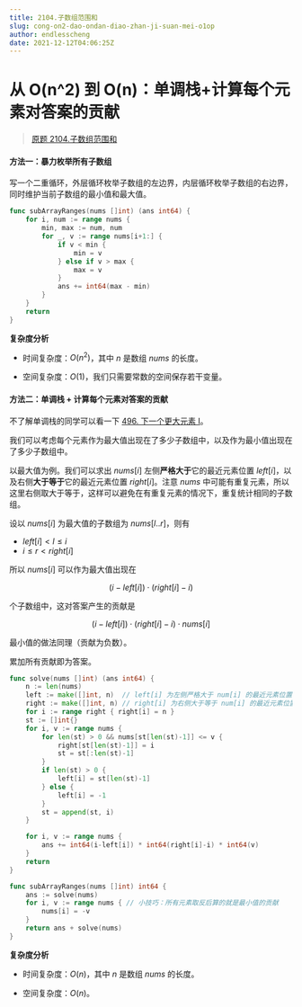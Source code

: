 ```yaml
---
title: 2104.子数组范围和
slug: cong-on2-dao-ondan-diao-zhan-ji-suan-mei-o1op
author: endlesscheng
date: 2021-12-12T04:06:25Z
---
```

# 从 O(n^2) 到 O(n)：单调栈+计算每个元素对答案的贡献
 
> [原题 2104.子数组范围和](https://leetcode.cn/problems/sum-of-subarray-ranges)
#### 方法一：暴力枚举所有子数组
 
写一个二重循环，外层循环枚举子数组的左边界，内层循环枚举子数组的右边界，同时维护当前子数组的最小值和最大值。

```go 
func subArrayRanges(nums []int) (ans int64) {
	for i, num := range nums {
		min, max := num, num
		for _, v := range nums[i+1:] {
			if v < min {
				min = v
			} else if v > max {
				max = v
			}
			ans += int64(max - min)
		}
	}
	return
}
```

**复杂度分析**

- 时间复杂度：$O(n^2)$，其中 $n$ 是数组 $\textit{nums}$ 的长度。

- 空间复杂度：$O(1)$，我们只需要常数的空间保存若干变量。

#### 方法二：单调栈 + 计算每个元素对答案的贡献

不了解单调栈的同学可以看一下 [496. 下一个更大元素 I](https://leetcode-cn.com/problems/next-greater-element-i/)。

我们可以考虑每个元素作为最大值出现在了多少子数组中，以及作为最小值出现在了多少子数组中。

以最大值为例。我们可以求出 $\textit{nums}[i]$ 左侧**严格大于**它的最近元素位置 $\textit{left}[i]$，以及右侧**大于等于**它的最近元素位置 $\textit{right}[i]$。注意 $\textit{nums}$ 中可能有重复元素，所以这里右侧取大于等于，这样可以避免在有重复元素的情况下，重复统计相同的子数组。

设以 $\textit{nums}[i]$ 为最大值的子数组为 $\textit{nums}[l..r]$，则有

- $\textit{left}[i]<l\le i$
- $i\le r<\textit{right}[i]$

所以 $\textit{nums}[i]$ 可以作为最大值出现在

$$
(i-\textit{left}[i])\cdot (\textit{right}[i]-i)
$$

个子数组中，这对答案产生的贡献是

$$
(i-\textit{left}[i])\cdot(\textit{right}[i]-i)\cdot \textit{nums}[i]
$$

最小值的做法同理（贡献为负数）。

累加所有贡献即为答案。

```go
func solve(nums []int) (ans int64) {
	n := len(nums)
	left := make([]int, n)  // left[i] 为左侧严格大于 num[i] 的最近元素位置（不存在时为 -1）
	right := make([]int, n) // right[i] 为右侧大于等于 num[i] 的最近元素位置（不存在时为 n）
	for i := range right { right[i] = n }
	st := []int{}
	for i, v := range nums {
		for len(st) > 0 && nums[st[len(st)-1]] <= v {
			right[st[len(st)-1]] = i
			st = st[:len(st)-1]
		}
		if len(st) > 0 {
			left[i] = st[len(st)-1]
		} else {
			left[i] = -1
		}
		st = append(st, i)
	}

	for i, v := range nums {
		ans += int64(i-left[i]) * int64(right[i]-i) * int64(v)
	}
	return
}

func subArrayRanges(nums []int) int64 {
	ans := solve(nums)
	for i, v := range nums { // 小技巧：所有元素取反后算的就是最小值的贡献
		nums[i] = -v
	}
	return ans + solve(nums)
}
```

**复杂度分析**

- 时间复杂度：$O(n)$，其中 $n$ 是数组 $\textit{nums}$ 的长度。

- 空间复杂度：$O(n)$。
